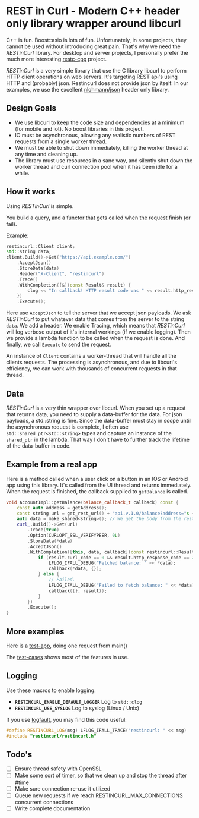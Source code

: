 # REST in Curl - Modern C++ header only library wrapper around libcurl

C++ is fun. Boost::asio is lots of fun. Unfortunately, in some projects, they cannot be used without introducing great pain. That's why we need the *RESTinCurl* library.
For desktop and server projects, I personally prefer the much more interesting [restc-cpp](https://github.com/jgaa/restc-cpp) project.

*RESTinCurl* is a very simple library that use the C library libcurl to perform HTTP client operations on web servers. It's targeting REST api's using HTTP and (probably) json. Restincurl does not provide json by itself. In our examples, we use the excellent [nlohmann/json](https://github.com/nlohmann/json) header only library.

## Design Goals

- We use libcurl to keep the code size and dependencies at a minimum (for mobile and iot). No boost libraries in this project.
- IO must be asynchronous, allowing any realistic numbers of REST requests from a single worker thread.
- We must be able to shut down immediately, killing the worker thread at any time and cleaning up.
- The library must use resources in a sane way, and silently shut down the worker thread and curl connection pool when it has been idle for a while.

## How it works

Using *RESTinCurl* is simple.

You build a query, and a functor that gets called when the request finish (or fail).

Example:

```C++
restincurl::Client client;
std::string data;
client.Build()->Get("https://api.example.com/")
    .AcceptJson()
    .StoreData(data)
    .Header("X-Client", "restincurl")
    .Trace()
    .WithCompletion([&](const Result& result) {
        clog << "In callback! HTTP result code was " << result.http_response_code << endl;
    })
    .Execute();
```

Here use `AcceptJson` to tell the server that we accept json payloads. We ask *RESTinCurl* to
put whatever data that comes from the server to the string `data`. We add a header. We enable Tracing,
which means that *RESTinCurl* will log verbose output of it's internal workings (if we enable logging).
Then we provide a lambda function to be called when the request is done. And finally, we call
`Execute` to send the request.

An instance of `Client` contains a worker-thread that will handle all the clients requests. The processing
is asynchronous, and due to libcurl's efficiency, we can work with thousands of concurrent requests in
that thread.

## Data

*RESTinCurl* is a very thin wrapper over libcurl. When you set up a request that returns data, you need to
supply a data-buffer for the data. For json payloads, a std::string is fine. Since the data-buffer must
stay in scope until the asynchronous request is complete, I often use `std::shared_ptr<std::string>` types and
capture an instance of the `shared_ptr` in the lambda. That way I don't have to further track the lifetime of the
data-buffer in code.

## Example from a real app

Here is a method called when a user click on a button in an IOS or Android app using this library.
It's called from the UI thread and returns immediately. When the request is finished, the
callback supplied to `getBalance` is called.

```C++
void AccountImpl::getBalance(balance_callback_t callback) const {
    const auto address = getAddress();
    const string url = get_rest_url() + "api.v.1.0/balance?address="s + address;
    auto data = make_shared<string>(); // We get the body from the rest request here
    curl_.Build()->Get(url)
        .Trace(true)
        .Option(CURLOPT_SSL_VERIFYPEER, 0L)
        .StoreData(*data)
        .AcceptJson()
        .WithCompletion([this, data, callback](const restincurl::Result& result) {
            if (result.curl_code == 0 && result.http_response_code == 200) {
                LFLOG_IFALL_DEBUG("Fetched balance: " << *data);
                callback(*data, {});
            } else {
                // Failed.
                LFLOG_IFALL_DEBUG("Failed to fetch balance: " << *data);
                callback({}, result));
            }
        })
        .Execute();
}
```

## More examples

Here is a [test-app](tests/app_test.cpp), doing one request from main()

The [test-cases](tests/general_tests.cpp) shows most of the features in use.

## Logging

Use these macros to enable logging:

- **`RESTINCURL_ENABLE_DEFAULT_LOGGER`** Log to `std::clog`
- **`RESTINCURL_USE_SYSLOG`** Log to syslog (Linux / Unix)

If you use [logfault](https://github.com/jgaa/logfault), you may find this code useful:

```C++
#define RESTINCURL_LOG(msg) LFLOG_IFALL_TRACE("restincurl: " << msg)
#include "restincurl/restincurl.h"
```

## Todo's
- [ ] Ensure thread safety with OpenSSL
- [ ] Make some sort of timer, so that we clean up and stop the thread after #time
- [ ] Make sure connection re-use it utilized
- [ ] Queue new requests if we reach RESTINCURL_MAX_CONNECTIONS concurrent connections
- [ ] Write complete documentation
